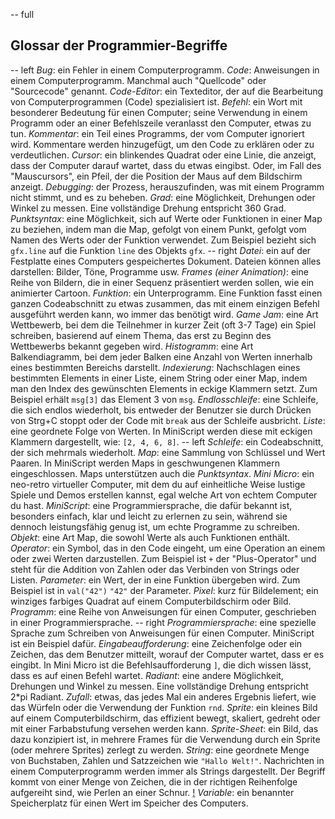 -- full
## Glossar der Programmier-Begriffe
-- left
*Bug*: ein Fehler in einem Computerprogramm.
*Code*: Anweisungen in einem Computerprogramm. Manchmal auch "Quellcode" oder "Sourcecode" genannt.
*Code-Editor*: ein Texteditor, der auf die Bearbeitung von Computerprogrammen (Code) spezialisiert ist.
*Befehl*: ein Wort mit besonderer Bedeutung für einen Computer; seine Verwendung in einem Programm oder an einer Befehlszeile veranlasst den Computer, etwas zu tun.
*Kommentar*: ein Teil eines Programms, der vom Computer ignoriert wird. Kommentare werden hinzugefügt, um den Code zu erklären oder zu verdeutlichen.
*Cursor*: ein blinkendes Quadrat oder eine Linie, die anzeigt, dass der Computer darauf wartet, dass du etwas eingibst. Oder, im Fall des "Mauscursors", ein Pfeil, der die Position der Maus auf dem Bildschirm anzeigt.
*Debugging*: der Prozess, herauszufinden, was mit einem Programm nicht stimmt, und es zu beheben.
*Grad*: eine Möglichkeit, Drehungen oder Winkel zu messen. Eine vollständige Drehung entspricht 360 Grad.
*Punktsyntax*: eine Möglichkeit, sich auf Werte oder Funktionen in einer Map zu beziehen, indem man die Map, gefolgt von einem Punkt, gefolgt vom Namen des Werts oder der Funktion verwendet. Zum Beispiel bezieht sich `gfx.line` auf die Funktion `line` des Objekts `gfx`.
-- right
*Datei*: ein auf der Festplatte eines Computers gespeichertes Dokument. Dateien können alles darstellen: Bilder, Töne, Programme usw.
*Frames (einer Animation)*: eine Reihe von Bildern, die in einer Sequenz präsentiert werden sollen, wie ein animierter Cartoon.
*Funktion*: ein Unterprogramm. Eine Funktion fasst einen ganzen Codeabschnitt zu etwas zusammen, das mit einem einzigen Befehl ausgeführt werden kann, wo immer das benötigt wird.
*Game Jam*: eine Art Wettbewerb, bei dem die Teilnehmer in kurzer Zeit (oft 3-7 Tage) ein Spiel schreiben, basierend auf einem Thema, das erst zu Beginn des Wettbewerbs bekannt gegeben wird.
*Histogramm*: eine Art Balkendiagramm, bei dem jeder Balken eine Anzahl von Werten innerhalb eines bestimmten Bereichs darstellt.
*Indexierung*: Nachschlagen eines bestimmten Elements in einer Liste, einem String oder einer Map, indem man den Index des gewünschten Elements in eckige Klammern setzt. Zum Beispiel erhält `msg[3]` das Element 3 von `msg`.
*Endlosschleife*: eine Schleife, die sich endlos wiederholt, bis entweder der Benutzer sie durch Drücken von Strg+C stoppt oder der Code mit `break` aus der Schleife ausbricht.
*Liste*: eine geordnete Folge von Werten. In MiniScript werden diese mit eckigen Klammern dargestellt, wie: `[2, 4, 6, 8]`.
-- left
*Schleife*: ein Codeabschnitt, der sich mehrmals wiederholt.
*Map*: eine Sammlung von Schlüssel und Wert Paaren. In MiniScript werden Maps in geschwungenen Klammern eingeschlossen. Maps unterstützen auch die _Punktsyntax_.
*Mini Micro*: ein neo-retro virtueller Computer, mit dem du auf einheitliche Weise lustige Spiele und Demos erstellen kannst, egal welche Art von echtem Computer du hast.
*MiniScript*: eine Programmiersprache, die dafür bekannt ist, besonders einfach, klar und leicht zu erlernen zu sein, während sie dennoch leistungsfähig genug ist, um echte Programme zu schreiben.
*Objekt*: eine Art Map, die sowohl Werte als auch Funktionen enthält.
*Operator*: ein Symbol, das in den Code eingeht, um eine Operation an einem oder zwei Werten darzustellen. Zum Beispiel ist `+` der "Plus-Operator" und steht für die Addition von Zahlen oder das Verbinden von Strings oder Listen.
*Parameter*: ein Wert, der in eine Funktion übergeben wird. Zum Beispiel ist in `val("42")` `"42"` der Parameter.
*Pixel*: kurz für Bildelement; ein winziges farbiges Quadrat auf einem Computerbildschirm oder Bild.
*Programm*: eine Reihe von Anweisungen für einen Computer, geschrieben in einer Programmiersprache.
-- right
*Programmiersprache*: eine spezielle Sprache zum Schreiben von Anweisungen für einen Computer. MiniScript ist ein Beispiel dafür.
*Eingabeaufforderung*: eine Zeichenfolge oder ein Zeichen, das dem Benutzer mitteilt, worauf der Computer wartet, dass er es eingibt. In Mini Micro ist die Befehlsaufforderung `]`, die dich wissen lässt, dass es auf einen Befehl wartet.
*Radiant*: eine andere Möglichkeit, Drehungen und Winkel zu messen. Eine vollständige Drehung entspricht 2\*pi Radiant.
*Zufall*: etwas, das jedes Mal ein anderes Ergebnis liefert, wie das Würfeln oder die Verwendung der Funktion `rnd`.
*Sprite*: ein kleines Bild auf einem Computerbildschirm, das effizient bewegt, skaliert, gedreht oder mit einer Farbabstufung versehen werden kann.
*Sprite-Sheet*: ein Bild, das dazu konzipiert ist, in mehrere Frames für die Verwendung durch ein Sprite (oder mehrere Sprites) zerlegt zu werden.
*String*: eine geordnete Menge von Buchstaben, Zahlen und Satzzeichen wie `"Hallo Welt!"`. Nachrichten in einem Computerprogramm werden immer als Strings dargestellt. Der Begriff kommt von einer Menge von Zeichen, die in der richtigen Reihenfolge aufgereiht sind, wie Perlen an einer Schnur.
[!](p52-stringBeads.png)
*Variable*: ein benannter Speicherplatz für einen Wert im Speicher des Computers.

